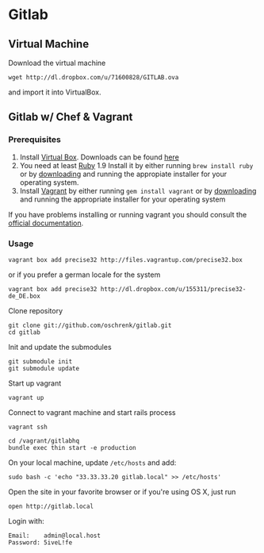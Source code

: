 # Gitlab 

## Virtual Machine ##

Download the virtual machine

    wget http://dl.dropbox.com/u/71600828/GITLAB.ova

and import it into VirtualBox.

## Gitlab w/ Chef & Vagrant ##

### Prerequisites

1. Install [Virtual Box](https://www.virtualbox.org). Downloads can be found [here](https://www.virtualbox.org/wiki/Downloads)
2. You need at least [Ruby](http://www.ruby-lang.org/) 1.9 Install it by either running `brew install ruby` or by [downloading](http://rubyinstaller.org/) and running the appropiate installer for your operating system.
3. Install [Vagrant](http://vagrantup.com) by either running `gem install vagrant` or by [downloading](http://downloads.vagrantup.com/) and running the appropriate installer for your operating system

If you have problems installing or running vagrant you should consult the [official documentation](http://vagrantup.com/v1/docs/index.html).

### Usage

    vagrant box add precise32 http://files.vagrantup.com/precise32.box

or if you prefer a german locale for the system

    vagrant box add precise32 http://dl.dropbox.com/u/155311/precise32-de_DE.box

Clone repository

    git clone git://github.com/oschrenk/gitlab.git
    cd gitlab

Init and update the submodules

    git submodule init
    git submodule update

Start up vagrant
  
    vagrant up

Connect to vagrant machine and start rails process

    vagrant ssh

    cd /vagrant/gitlabhq
    bundle exec thin start -e production

On your local machine, update `/etc/hosts` and add:

    sudo bash -c 'echo "33.33.33.20 gitlab.local" >> /etc/hosts'

Open the site in your favorite browser or if you're using OS X, just run

    open http://gitlab.local

Login with:

    Email:    admin@local.host
    Password: 5iveL!fe